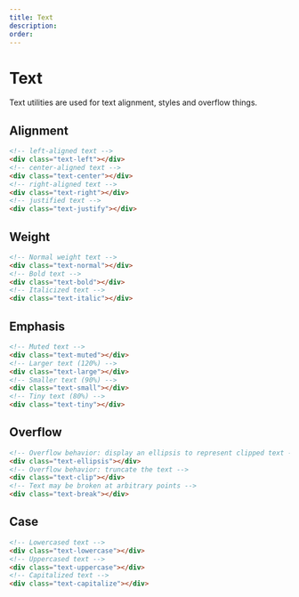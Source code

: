 ```yaml
---
title: Text
description: 
order: 
---
```


# Text

Text utilities are used for text alignment, styles and overflow things.

## Alignment

```html
<!-- left-aligned text -->
<div class="text-left"></div>
<!-- center-aligned text -->
<div class="text-center"></div>
<!-- right-aligned text -->
<div class="text-right"></div>
<!-- justified text -->
<div class="text-justify"></div>
```

## Weight

```html
<!-- Normal weight text -->
<div class="text-normal"></div>
<!-- Bold text -->
<div class="text-bold"></div>
<!-- Italicized text -->
<div class="text-italic"></div>
```

## Emphasis

```html
<!-- Muted text -->
<div class="text-muted"></div>
<!-- Larger text (120%) -->
<div class="text-large"></div>
<!-- Smaller text (90%) -->
<div class="text-small"></div>
<!-- Tiny text (80%) -->
<div class="text-tiny"></div>
```

## Overflow

```html
<!-- Overflow behavior: display an ellipsis to represent clipped text -->
<div class="text-ellipsis"></div>
<!-- Overflow behavior: truncate the text -->
<div class="text-clip"></div>
<!-- Text may be broken at arbitrary points -->
<div class="text-break"></div>
```

## Case

```html
<!-- Lowercased text -->
<div class="text-lowercase"></div>
<!-- Uppercased text -->
<div class="text-uppercase"></div>
<!-- Capitalized text -->
<div class="text-capitalize"></div>
```
